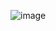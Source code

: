 ![image](https://github.com/avengers-p7/Documentation/assets/79625874/61ab2369-21e0-4ac5-b044-ddf02a9a1804)
